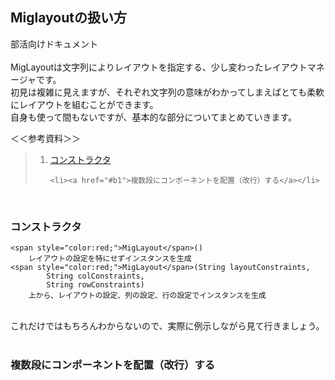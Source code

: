 <h2>Miglayoutの扱い方</h2>

部活向けドキュメント<br>
<br>
MigLayoutは文字列によりレイアウトを指定する、少し変わったレイアウトマネージャです。<br>
初見は複雑に見えますが、それぞれ文字列の意味がわかってしまえばとても柔軟にレイアウトを組むことができます。<br>
自身も使って間もないですが、基本的な部分についてまとめていきます。<br>

＜＜参考資料＞＞


<!-- ↑はてブを貼る↑ -->

<blockquote>

  <ol>
	<li><a href="#a1">コンストラクタ</a></li>
	
	<li><a href="#b1">複数段にコンポーネントを配置（改行）する</a></li>
  </ol>

</blockquote>

<br>
<h3 id="a1">コンストラクタ</h3>

```
<span style="color:red;">MigLayout</span>()
	レイアウトの設定を特にせずインスタンスを生成
<span style="color:red;">MigLayout</span>(String layoutConstraints,
		String colConstraints,
		String rowConstraints)
	上から、レイアウトの設定、列の設定、行の設定でインスタンスを生成
```

<br>
これだけではもちろんわからないので、実際に例示しながら見て行きましょう。<br>

<br>
<h3 id="b1">複数段にコンポーネントを配置（改行）する</h3>

